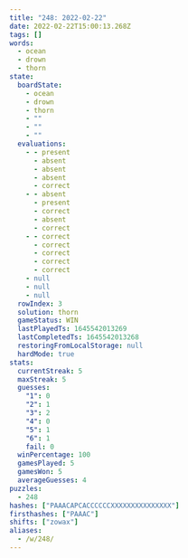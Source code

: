 ```yaml
---
title: "248: 2022-02-22"
date: 2022-02-22T15:00:13.268Z
tags: []
words:
  - ocean
  - drown
  - thorn
state:
  boardState:
    - ocean
    - drown
    - thorn
    - ""
    - ""
    - ""
  evaluations:
    - - present
      - absent
      - absent
      - absent
      - correct
    - - absent
      - present
      - correct
      - absent
      - correct
    - - correct
      - correct
      - correct
      - correct
      - correct
    - null
    - null
    - null
  rowIndex: 3
  solution: thorn
  gameStatus: WIN
  lastPlayedTs: 1645542013269
  lastCompletedTs: 1645542013268
  restoringFromLocalStorage: null
  hardMode: true
stats:
  currentStreak: 5
  maxStreak: 5
  guesses:
    "1": 0
    "2": 1
    "3": 2
    "4": 0
    "5": 1
    "6": 1
    fail: 0
  winPercentage: 100
  gamesPlayed: 5
  gamesWon: 5
  averageGuesses: 4
puzzles:
  - 248
hashes: ["PAAACAPCACCCCCCXXXXXXXXXXXXXXX"]
firsthashes: ["PAAAC"]
shifts: ["zowax"]
aliases:
  - /w/248/
---
```

<!-- more -->
